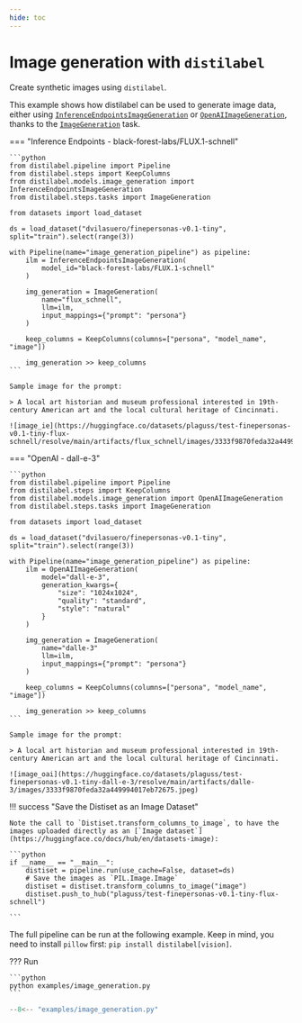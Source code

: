 ```yaml
---
hide: toc
---
```


# Image generation with `distilabel`

Create synthetic images using `distilabel`.

This example shows how distilabel can be used to generate image data, either using [`InferenceEndpointsImageGeneration`](https://distilabel.argilla.io/dev/components-gallery/image_generation/inferenceendpointsimagegeneration/) or [`OpenAIImageGeneration`](https://distilabel.argilla.io/dev/components-gallery/image_generation/openaiimagegeneration/), thanks to the [`ImageGeneration`](https://distilabel.argilla.io/dev/components-gallery/task/imagegeneration/) task.


=== "Inference Endpoints - black-forest-labs/FLUX.1-schnell"

    ```python
    from distilabel.pipeline import Pipeline
    from distilabel.steps import KeepColumns
    from distilabel.models.image_generation import InferenceEndpointsImageGeneration
    from distilabel.steps.tasks import ImageGeneration

    from datasets import load_dataset

    ds = load_dataset("dvilasuero/finepersonas-v0.1-tiny", split="train").select(range(3))

    with Pipeline(name="image_generation_pipeline") as pipeline:
        ilm = InferenceEndpointsImageGeneration(
            model_id="black-forest-labs/FLUX.1-schnell"
        )

        img_generation = ImageGeneration(
            name="flux_schnell",
            llm=ilm,
            input_mappings={"prompt": "persona"}
        )
        
        keep_columns = KeepColumns(columns=["persona", "model_name", "image"])

        img_generation >> keep_columns
    ```

    Sample image for the prompt:

    > A local art historian and museum professional interested in 19th-century American art and the local cultural heritage of Cincinnati.

    ![image_ie](https://huggingface.co/datasets/plaguss/test-finepersonas-v0.1-tiny-flux-schnell/resolve/main/artifacts/flux_schnell/images/3333f9870feda32a449994017eb72675.jpeg)

=== "OpenAI - dall-e-3"

    ```python
    from distilabel.pipeline import Pipeline
    from distilabel.steps import KeepColumns
    from distilabel.models.image_generation import OpenAIImageGeneration
    from distilabel.steps.tasks import ImageGeneration

    from datasets import load_dataset

    ds = load_dataset("dvilasuero/finepersonas-v0.1-tiny", split="train").select(range(3))

    with Pipeline(name="image_generation_pipeline") as pipeline:
        ilm = OpenAIImageGeneration(
            model="dall-e-3",
            generation_kwargs={
                "size": "1024x1024",
                "quality": "standard",
                "style": "natural"
            }
        )

        img_generation = ImageGeneration(
            name="dalle-3"
            llm=ilm,
            input_mappings={"prompt": "persona"}
        )
        
        keep_columns = KeepColumns(columns=["persona", "model_name", "image"])

        img_generation >> keep_columns
    ```

    Sample image for the prompt:

    > A local art historian and museum professional interested in 19th-century American art and the local cultural heritage of Cincinnati.

    ![image_oai](https://huggingface.co/datasets/plaguss/test-finepersonas-v0.1-tiny-dall-e-3/resolve/main/artifacts/dalle-3/images/3333f9870feda32a449994017eb72675.jpeg)

!!! success "Save the Distiset as an Image Dataset"

    Note the call to `Distiset.transform_columns_to_image`, to have the images uploaded directly as an [`Image dataset`](https://huggingface.co/docs/hub/en/datasets-image):

    ```python
    if __name__ == "__main__":
        distiset = pipeline.run(use_cache=False, dataset=ds)
        # Save the images as `PIL.Image.Image`
        distiset = distiset.transform_columns_to_image("image")
        distiset.push_to_hub("plaguss/test-finepersonas-v0.1-tiny-flux-schnell")

    ```

The full pipeline can be run at the following example. Keep in mind, you need to install `pillow` first: `pip install distilabel[vision]`.

??? Run

    ```python
    python examples/image_generation.py
    ```

```python title="image_generation.py"
--8<-- "examples/image_generation.py"
```
